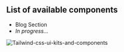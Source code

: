 ## List of available components

- Blog Section
- *In progress...*

![Tailwind-css-ui-kits-and-components](https://user-images.githubusercontent.com/89834824/206906925-f753465e-0b3d-4b37-a0cb-635bd73d481b.png)
